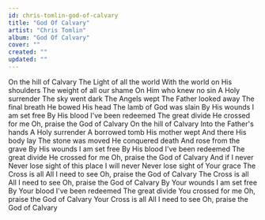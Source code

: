 ```yaml
---
id: chris-tomlin-god-of-calvary
title: "God Of Calvary"
artist: "Chris Tomlin"
album: "God Of Calvary"
cover: ""
created: ""
updated: ""
---
```


On the hill of Calvary
The Light of all the world
With the world on His shoulders
The weight of all our shame
On Him who knew no sin
A Holy surrender
The sky went dark
The Angels wept
The Father looked away
The final breath
He bowed His head
The lamb of God was slain
By His wounds I am set free
By His blood I've been redeemed
The great divide He crossed for me
Oh, praise the God of Calvary
On the hill of Calvary
Into the Father's hands
A Holy surrender
A borrowed tomb
His mother wept
And there His body lay
The stone was moved
He conquered death
And rose from the grave
By His wounds I am set free
By His blood I've been redeemed
The great divide He crossed for me
Oh, praise the God of Calvary
And if I never
Never lose sight of this place
I will never
Never lose sight of Your grace
The Cross is all
All I need to see
Oh, praise the God of Calvary
The Cross is all
All I need to see
Oh, praise the God of Calvary
By Your wounds I am set free
By Your blood I've been redeemed
The great divide You crossed for me
Oh, praise the God of Calvary
Your Cross is all
All I need to see
Oh, praise the God of Calvary